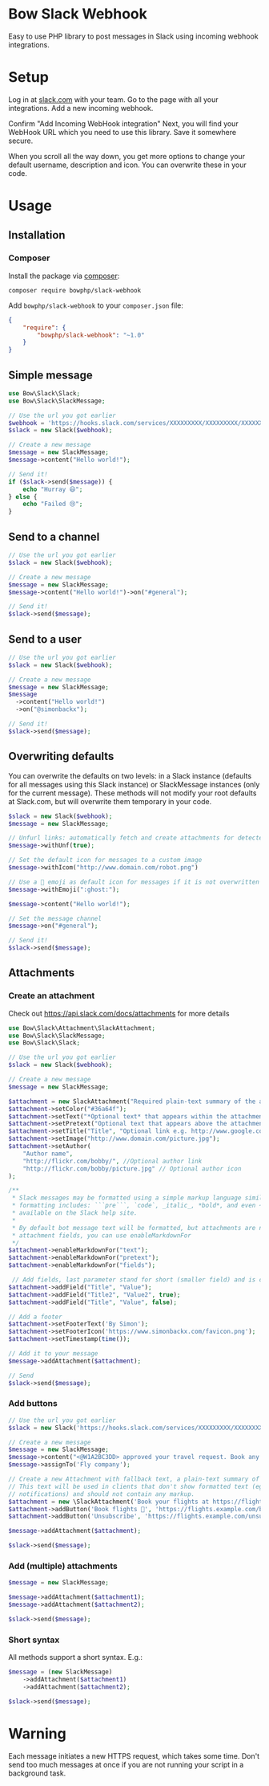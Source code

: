 # Bow Slack Webhook

Easy to use PHP library to post messages in Slack using incoming webhook integrations.

# Setup

Log in at [slack.com](slack.com) with your team. Go to the page with all your integrations.
Add a new incoming webhook.

Confirm "Add Incoming WebHook integration"
Next, you will find your WebHook URL which you need to use this library. Save it somewhere secure.

When you scroll all the way down, you get more options to change your default username,
description and icon. You can overwrite these in your code.

# Usage

## Installation

### Composer

Install the package via [composer](https://getcomposer.org):

```
composer require bowphp/slack-webhook
```

Add `bowphp/slack-webhook` to your `composer.json` file:

```json
{
    "require": {
        "bowphp/slack-webhook": "~1.0"
    }
}
```

## Simple message

```php
use Bow\Slack\Slack;
use Bow\Slack\SlackMessage;

// Use the url you got earlier
$webhook = 'https://hooks.slack.com/services/XXXXXXXXX/XXXXXXXXX/XXXXXXXXXXXXXXXXXXXXXXXX';
$slack = new Slack($webhook);

// Create a new message
$message = new SlackMessage;
$message->content("Hello world!");

// Send it!
if ($slack->send($message)) {
    echo "Hurray 😄";
} else {
    echo "Failed 😢";
}
```

## Send to a channel

```php
// Use the url you got earlier
$slack = new Slack($webhook);

// Create a new message
$message = new SlackMessage;
$message->content("Hello world!")->on("#general");

// Send it!
$slack->send($message);
```

## Send to a user

```php
// Use the url you got earlier
$slack = new Slack($webhook);

// Create a new message
$message = new SlackMessage;
$message
  ->content("Hello world!")
  ->on("@simonbackx");

// Send it!
$slack->send($message);
```

## Overwriting defaults

You can overwrite the defaults on two levels: in a Slack instance (defaults for all messages using this Slack instance)
or SlackMessage instances (only for the current message). These methods will not modify your root defaults at Slack.com,
but will overwrite them temporary in your code.

```php
$slack = new Slack($webhook);
$message = new SlackMessage;

// Unfurl links: automatically fetch and create attachments for detected URLs
$message->withUnf(true);

// Set the default icon for messages to a custom image
$message->withIcom("http://www.domain.com/robot.png")

// Use a 👻 emoji as default icon for messages if it is not overwritten in messages
$message->withEmoji(":ghost:");

$message->content("Hello world!");

// Set the message channel
$message->on("#general");

// Send it!
$slack->send($message);
```

## Attachments

### Create an attachment

Check out https://api.slack.com/docs/attachments for more details

```php
use Bow\Slack\Attachment\SlackAttachment;
use Bow\Slack\SlackMessage;
use Bow\Slack\Slack;

// Use the url you got earlier
$slack = new Slack($webhook);

// Create a new message
$message = new SlackMessage;

$attachment = new SlackAttachment("Required plain-text summary of the attachment.");
$attachment->setColor("#36a64f");
$attachment->setText("*Optional text* that appears within the attachment");
$attachment->setPretext("Optional text that appears above the attachment block");
$attachment->setTitle("Title", "Optional link e.g. http://www.google.com/");
$attachment->setImage("http://www.domain.com/picture.jpg");
$attachment->setAuthor(
    "Author name",
    "http://flickr.com/bobby/", //Optional author link
    "http://flickr.com/bobby/picture.jpg" // Optional author icon
);

/**
 * Slack messages may be formatted using a simple markup language similar to Markdown. Supported
 * formatting includes: ```pre```, `code`, _italic_, *bold*, and even ~strike~.; full details are
 * available on the Slack help site.
 *
 * By default bot message text will be formatted, but attachments are not. To enable formatting on
 * attachment fields, you can use enableMarkdownFor
 */
$attachment->enableMarkdownFor("text");
$attachment->enableMarkdownFor("pretext");
$attachment->enableMarkdownFor("fields");

 // Add fields, last parameter stand for short (smaller field) and is optional
$attachment->addField("Title", "Value");
$attachment->addField("Title2", "Value2", true);
$attachment->addField("Title", "Value", false);

// Add a footer
$attachment->setFooterText('By Simon');
$attachment->setFooterIcon('https://www.simonbackx.com/favicon.png');
$attachment->setTimestamp(time());

// Add it to your message
$message->addAttachment($attachment);

// Send
$slack->send($message);
```

### Add buttons

```php
// Use the url you got earlier
$slack = new Slack('https://hooks.slack.com/services/XXXXXXXXX/XXXXXXXXX/XXXXXXXXXXXXXXXXXXXXXXXX');

// Create a new message
$message = new SlackMessage;
$message->content("<@W1A2BC3DD> approved your travel request. Book any airline you like by continuing below.");
$message->assignTo('Fly company');

// Create a new Attachment with fallback text, a plain-text summary of the attachment.
// This text will be used in clients that don't show formatted text (eg. IRC, mobile
// notifications) and should not contain any markup.
$attachment = new \SlackAttachment('Book your flights at https://flights.example.com/book/r123456');
$attachment->addButton('Book flights 🛫', 'https://flights.example.com/book/r123456');
$attachment->addButton('Unsubscribe', 'https://flights.example.com/unsubscribe', 'danger');

$message->addAttachment($attachment);

$slack->send($message);
```

### Add (multiple) attachments

```php
$message = new SlackMessage;

$message->addAttachment($attachment1);
$message->addAttachment($attachment2);

$slack->send($message);
```

### Short syntax

All methods support a short syntax. E.g.:

```php
$message = (new SlackMessage)
    ->addAttachment($attachment1)
    ->addAttachment($attachment2);

$slack->send($message);
```

# Warning

Each message initiates a new HTTPS request, which takes some time. Don't send too much messages at once if you are not
running your script in a background task.
